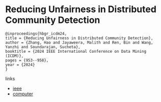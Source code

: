 # Reducing Unfairness in Distributed Community Detection

```
@inproceedings{hbgr_icdm24,
title = {Reducing Unfairness in Distributed Community Detection},
author = {Zhang, Hao and Jayaweera, Malith and Ren, Bin and Wang, Yanzhi and Soundarajan, Sucheta},
booktitle = {2024 IEEE International Conference on Data Mining (ICDM)},
pages = {953--958},
year = {2024}
}
```

links
- [ieee](https://doi.org/10.1109/ICDM59182.2024.00121)
- [computer](https://doi.ieeecomputersociety.org/10.1109/ICDM59182.2024.00121)

